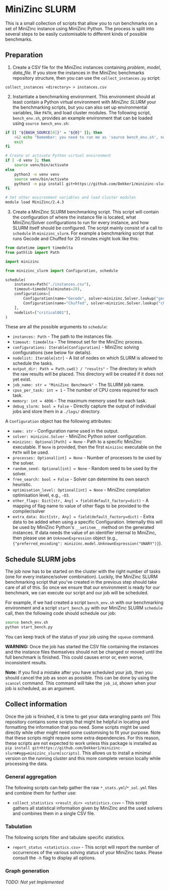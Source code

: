 # MiniZinc SLURM

This is a small collection of scripts that allow you to run benchmarks on a set
of MiniZinc instance using MiniZinc Python. The process is split into several
steps to be easily customisable to different kinds of possible benchmarks.


## Preparation

1. Create a CSV file for the MiniZinc instances containing *problem*, *model*,
   *data_file*. If you store the instances in the MiniZinc benchmarks
   repository structure, then you can use the `collect_instances.py` script:
```
collect_instances <directory> > instances.csv
```
2. Instantiate a benchmarking environment. This environment should at least
   contain a Python virtual environment with *MiniZinc SLURM* your the
   benchmarking scripts, but you can also set up environmental variables, like
   `PATH`, and load cluster modules. The following script, `bench_env.sh`,
   provides an example environment that can be loaded using `source
   bench_env.sh`:
```bash
if [[ "${BASH_SOURCE[0]}" = "${0}" ]]; then
    >&2 echo "Remember: you need to run me as 'source bench_env.sh', not execute it!"
    exit
fi

# Create or activate Python virtual environment
if [ -d venv ]; then
    source venv/bin/activate
else
    python3 -m venv venv
    source venv/bin/activate
    python3 -m pip install git+https://github.com/Dekker1/minizinc-slurm
fi

# Set other environment variables and load cluster modules
module load MiniZinc/2.4.3
```
3. Create a MiniZinc SLURM benchmarking script. This script will contain the
   configuration of where the instance file is located, what MiniZinc/Solver
   configurations to run for every instance, and how SLURM itself should be
   configured. The script mainly consist of a call to `schedule` in
   `minizinc_slurm`. For example a benchmarking script that runs Gecode and
   Chuffed for 20 minutes might look like this:

```python
from datetime import timedelta
from pathlib import Path

import minizinc

from minizinc_slurm import Configuration, schedule

schedule(
    instances=Path("./instances.csv"),
    timeout=timedelta(minutes=20),
    configurations=[
        Configuration(name="Gecode", solver=minizinc.Solver.lookup("gecode")),
        Configuration(name="Chuffed", solver=minizinc.Solver.lookup("chuffed")),
    ],
    nodelist=["critical001"],
)
```

These are all the possible arguments to `schedule`:

- `instances: Path` - The path to the instances file.
- `timeout: timedelta` - The timeout set for the MiniZinc process.
- `configurations: Iterable[Configuration]` - MiniZinc solving configurations
  (see below for details).
- `nodelist: Iterable[str]` - A list of nodes on which SLURM is allowed to
  schedule the tasks.
- `output_dir: Path = Path.cwd() / "results"` - The directory in which the raw
  results will be placed. This directory will be created if it does not yet
  exist.
- `job_name: str = "MiniZinc Benchmark"` - The SLURM job name.
- `cpus_per_task: int = 1` - The number of CPU cores required for each task.
- `memory: int = 4096` - The maximum memory used for each task.
- `debug_slurm: bool = False` - Directly capture the output of individual jobs
  and store them in a `./logs/` directory.

A `Configuration` object has the following attributes:

- `name: str` - Configuration name used in the output.
- `solver: minizinc.Solver` - MiniZinc Python solver configuration.
- `minizinc: Optional[Path] = None` - Path to a specific MiniZinc executable.
  If `None` is provided, then the first `minizinc` executable on the `PATH`
  will be used.
- `processes: Optional[int] = None` - Number of processes to be used by the
  solver.
- `random_seed: Optional[int] = None` - Random seed to be used by the solver.
- `free_search: bool = False` - Solver can determine its own search heuristic.
- `optimisation_level: Optional[int] = None` - MiniZinc compilation
  optimisation level, e.g., `-O3`.
- `other_flags: Dict[str, Any] = field(default_factory=dict)` - A mapping of
  flag name to value of other flags to be provided to the compiler/solver
- `extra_data: Dict[str, Any] = field(default_factory=dict)` - Extra data to be
  added when using a specific Configuration. Internally this will be used by
  MiniZinc Python's `__setitem__` method on the generated instances. If data
  needs the value of an identifier internal to MiniZinc, then please use an
  `UnknownExpression` object (e.g., `{"preferred_encoding":
  minizinc.model.UnknownExpression("UNARY")}`).

## Schedule SLURM jobs

The job now has to be started on the cluster with the right number of tasks
(one for every instance/solver combination). Luckily, the MiniZinc SLURM
benchmarking script that you've created in the previous step should take care
of all of this. So once we ensure that our environment is ready for our
benchmark, we can execute our script and our job will be scheduled.

For example, if we had created a script `bench_env.sh` with our benchmarking
environment and a script `start_bench.py` with our MiniZinc SLURM `schedule`
call, then the following code should schedule our job:
```bash
source bench_env.sh
python start_bench.py
```
You can keep track of the status of your job using the `squeue` command.

**WARNING:** Once the job has started the CSV file containing the instances and
the instance files themselves should not be changed or moved until the full
benchmark is finished. This could causes error or, even worse, inconsistent
results.

**Note:** If you find a mistake after you have scheduled your job, then you
should cancel the job as soon as possible. This can be done by using the
`scancel` command. This command will take the `job_id`, shown when your job is
scheduled, as an argument.

## Collect information

Once the job is finished, it is time to get your data wrangling pants on! This
repository contains some scripts that might be helpful in locating and
formatting the information that you need. Some scripts might be used directly
while other might need some customising to fit your purpose. Note that these
scripts might require some extra dependencies. For this reason, these scripts
are not expected to work unless this package is installed as `pip install
git+https://github.com/Dekker1/minizinc-slurm#egg=minizinc_slurm[scripts]`.
This allows us to install a minimal version on the running cluster and this
more complete version locally while processing the data.

### General aggregation

The following scripts can help gather the raw `*_stats.yml`/`*_sol.yml` files and combine
them for further use:

- `collect_statistics <result_dir> <statistics.csv>` - This script gathers all
  statistical information given by MiniZinc and the used solvers and combines
  them in a single CSV file.

### Tabulation

The following scripts filter and tabulate specific statistics.

- `report_status <statistics.csv>` - This script will report the number of
  occurrences of the various solving status of your MiniZinc tasks. Please
  consult the `-h` flag to display all options.

### Graph generation

*TODO: Not yet Implemented*
